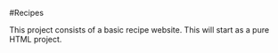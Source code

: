#Recipes

This project consists of a basic recipe website.
This will start as a pure HTML project.

